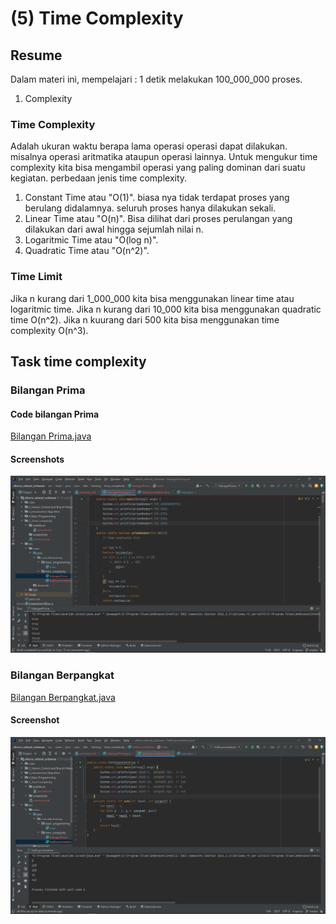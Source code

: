 # (5) Time Complexity
## Resume
Dalam materi ini, mempelajari :
1 detik melakukan 100_000_000 proses.
1. Complexity
### Time Complexity
Adalah ukuran waktu berapa lama operasi operasi dapat dilakukan. misalnya operasi aritmatika ataupun operasi lainnya. Untuk mengukur time complexity kita bisa mengambil operasi yang paling dominan dari suatu kegiatan.
perbedaan jenis time complexity.
1. Constant Time atau "O(1)". biasa nya tidak terdapat proses yang berulang didalamnya. seluruh proses hanya dilakukan sekali.
2. Linear Time atau "O(n)". Bisa dilihat dari proses perulangan yang dilakukan dari awal hingga sejumlah nilai n.
3. Logaritmic Time atau "O(log n)".
4. Quadratic Time atau "O(n^2)".
### Time Limit
Jika n kurang dari 1_000_000 kita bisa menggunakan linear time atau logaritmic time. Jika n kurang dari 10_000 kita bisa menggunakan quadratic time O(n^2). Jika n kuurang dari 500 kita bisa menggunakan time complexity O(n^3).


## Task time complexity
### Bilangan Prima
#### Code bilangan Prima
[Bilangan Prima.java](https://github.com/RahmatSetia/AMARTHA/blob/master/src/main/java/com/alta/training/time_complexity/bilanganPrima.java)
#### Screenshots
![This is an image](https://github.com/RahmatSetia/AMARTHA/blob/master/5_Time%20Complexity/screenshots/Screenshot_63.png)
### Bilangan Berpangkat
[Bilangan Berpangkat.java](https://github.com/RahmatSetia/AMARTHA/blob/master/src/main/java/com/alta/training/time_complexity/fastExponentation.java)
#### Screenshot
![This is an image](https://github.com/RahmatSetia/AMARTHA/blob/master/5_Time%20Complexity/screenshots/Screenshot_64.png)
